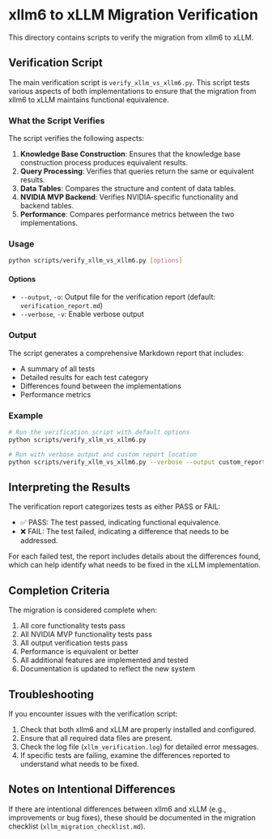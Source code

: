 # xllm6 to xLLM Migration Verification

This directory contains scripts to verify the migration from xllm6 to xLLM.

## Verification Script

The main verification script is `verify_xllm_vs_xllm6.py`. This script tests various aspects of both implementations to ensure that the migration from xllm6 to xLLM maintains functional equivalence.

### What the Script Verifies

The script verifies the following aspects:

1. **Knowledge Base Construction**: Ensures that the knowledge base construction process produces equivalent results.
2. **Query Processing**: Verifies that queries return the same or equivalent results.
3. **Data Tables**: Compares the structure and content of data tables.
4. **NVIDIA MVP Backend**: Verifies NVIDIA-specific functionality and backend tables.
5. **Performance**: Compares performance metrics between the two implementations.

### Usage

```bash
python scripts/verify_xllm_vs_xllm6.py [options]
```

#### Options

- `--output`, `-o`: Output file for the verification report (default: `verification_report.md`)
- `--verbose`, `-v`: Enable verbose output

### Output

The script generates a comprehensive Markdown report that includes:

- A summary of all tests
- Detailed results for each test category
- Differences found between the implementations
- Performance metrics

### Example

```bash
# Run the verification script with default options
python scripts/verify_xllm_vs_xllm6.py

# Run with verbose output and custom report location
python scripts/verify_xllm_vs_xllm6.py --verbose --output custom_report.md
```

## Interpreting the Results

The verification report categorizes tests as either PASS or FAIL:

- ✅ PASS: The test passed, indicating functional equivalence.
- ❌ FAIL: The test failed, indicating a difference that needs to be addressed.

For each failed test, the report includes details about the differences found, which can help identify what needs to be fixed in the xLLM implementation.

## Completion Criteria

The migration is considered complete when:

1. All core functionality tests pass
2. All NVIDIA MVP functionality tests pass
3. All output verification tests pass
4. Performance is equivalent or better
5. All additional features are implemented and tested
6. Documentation is updated to reflect the new system

## Troubleshooting

If you encounter issues with the verification script:

1. Check that both xllm6 and xLLM are properly installed and configured.
2. Ensure that all required data files are present.
3. Check the log file (`xllm_verification.log`) for detailed error messages.
4. If specific tests are failing, examine the differences reported to understand what needs to be fixed.

## Notes on Intentional Differences

If there are intentional differences between xllm6 and xLLM (e.g., improvements or bug fixes), these should be documented in the migration checklist (`xllm_migration_checklist.md`).
